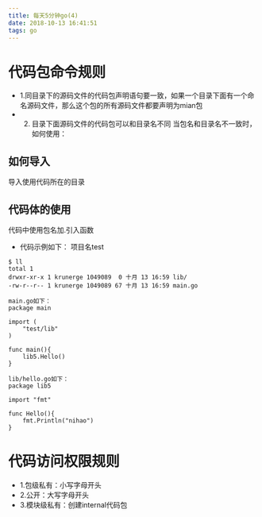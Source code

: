 ```yaml
---
title: 每天5分钟go(4)
date: 2018-10-13 16:41:51
tags: go
---
```


# 代码包命令规则
- 1.同目录下的源码文件的代码包声明语句要一致，如果一个目录下面有一个命名源码文件，那么这个包的所有源码文件都要声明为mian包
- 2. 目录下面源码文件的代码包可以和目录名不同
当包名和目录名不一致时，如何使用：
## 如何导入
导入使用代码所在的目录
## 代码体的使用
代码中使用包名加.引入函数
- 代码示例如下：
项目名test
```
$ ll
total 1
drwxr-xr-x 1 krunerge 1049089  0 十月 13 16:59 lib/
-rw-r--r-- 1 krunerge 1049089 67 十月 13 16:59 main.go

main.go如下：
package main

import (
	"test/lib"
)

func main(){
	lib5.Hello()
}

lib/hello.go如下：
package lib5

import "fmt"

func Hello(){
	fmt.Println("nihao")
}
```
# 代码访问权限规则
- 1.包级私有：小写字母开头
- 2.公开：大写字母开头
- 3.模块级私有：创建internal代码包
